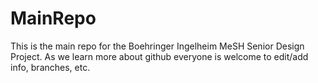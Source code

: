 # MainRepo
This is the main repo for the Boehringer Ingelheim MeSH Senior Design Project. As we learn more about github everyone is welcome to edit/add info, branches, etc.
